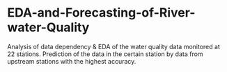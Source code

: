 # EDA-and-Forecasting-of-River-water-Quality
Analysis of data dependency &amp; EDA of the water quality data monitored at 22 stations. Prediction of the data in the certain station by data from upstream stations with the highest accuracy.
